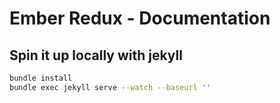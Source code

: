 # Ember Redux - Documentation

## Spin it up locally with jekyll

```sh
bundle install
bundle exec jekyll serve --watch --baseurl ''
```
